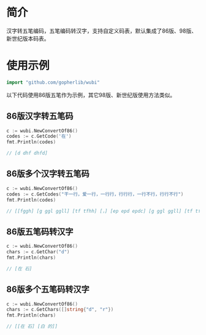 # 简介

汉字转五笔编码，五笔编码转汉字，支持自定义码表，默认集成了86版、98版、新世纪版本码表。

# 使用示例

```go
import "github.com/gopherlib/wubi"
```

以下代码使用86版五笔作为示例，其它98版、新世纪版使用方法类似。

## 86版汉字转五笔码
```go
c := wubi.NewConvertOf86()
codes := c.GetCode('在')
fmt.Println(codes) 

// [d dhf dhfd]
```

## 86版多个汉字转五笔码
```go
c := wubi.NewConvertOf86()
codes := c.GetCodes("干一行，爱一行，一行行，行行行，一行不行，行行不行")
fmt.Println(codes) 

// [[fggh] [g ggl ggll] [tf tfhh] [，] [ep epd epdc] [g ggl ggll] [tf tfhh] [，] [g ggl ggll] [tf tfhh] [tf tfhh] [，] [tf tfhh] [tf tfhh] [tf tfhh] [，] [g ggl ggll] [tf tfhh] [i gi gii] [tf tfhh] [，] [tf tfhh] [tf tfhh] [i gi gii] [tf tfhh]]
```

## 86版五笔码转汉字

```go
c := wubi.NewConvertOf86()
chars := c.GetChar("d")
fmt.Println(chars) 

// [在 石]
```

## 86版多个五笔码转汉字

```go
c := wubi.NewConvertOf86()
chars := c.GetChars([]string{"d", "r"})
fmt.Println(chars) 

// [[在 石] [白 的]]
```
